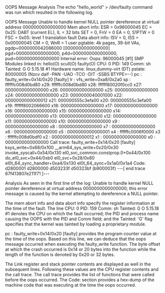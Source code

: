OOPS Message Analysis
The echo "hello_world" > /dev/faulty command was run which resulted in the following log.

OOPS Message
Unable to handle kernel NULL pointer dereference at virtual address 0000000000000000
Mem abort info:
  ESR = 0x96000045
  EC = 0x25: DABT (current EL), IL = 32 bits
  SET = 0, FnV = 0
  EA = 0, S1PTW = 0
  FSC = 0x05: level 1 translation fault
Data abort info:
  ISV = 0, ISS = 0x00000045
  CM = 0, WnR = 1
user pgtable: 4k pages, 39-bit VAs, pgdp=0000000042086000
[0000000000000000] pgd=0000000000000000, p4d=0000000000000000, pud=0000000000000000
Internal error: Oops: 96000045 [#1] SMP
Modules linked in: hello(O) scull(O) faulty(O)
CPU: 0 PID: 149 Comm: sh Tainted: G           O      5.15.18 #1
Hardware name: linux,dummy-virt (DT)
pstate: 80000005 (Nzcv daif -PAN -UAO -TCO -DIT -SSBS BTYPE=--)
pc : faulty_write+0x14/0x20 [faulty]
lr : vfs_write+0xa8/0x2a0
sp : ffffffc008d0bd80
x29: ffffffc008d0bd80 x28: ffffff80020f0cc0 x27: 0000000000000000
x26: 0000000000000000 x25: 0000000000000000 x24: 0000000000000000
x23: 0000000040001000 x22: 0000000000000012 x21: 000000555c3efa00
x20: 000000555c3efa00 x19: ffffff8002066600 x18: 0000000000000000
x17: 0000000000000000 x16: 0000000000000000 x15: 0000000000000000
x14: 0000000000000000 x13: 0000000000000000 x12: 0000000000000000
x11: 0000000000000000 x10: 0000000000000000 x9 : 0000000000000000
x8 : 0000000000000000 x7 : 0000000000000000 x6 : 0000000000000000
x5 : 0000000000000001 x4 : ffffffc0006f0000 x3 : ffffffc008d0bdf0
x2 : 0000000000000012 x1 : 0000000000000000 x0 : 0000000000000000
Call trace:
 faulty_write+0x14/0x20 [faulty]
 ksys_write+0x68/0x100
 __arm64_sys_write+0x20/0x30
 invoke_syscall+0x54/0x130
 el0_svc_common.constprop.0+0x44/0x100
 do_el0_svc+0x44/0xb0
 el0_svc+0x28/0x80
 el0t_64_sync_handler+0xa4/0x130
 el0t_64_sync+0x1a0/0x1a4
Code: d2800001 d2800000 d503233f d50323bf (b900003f) 
---[ end trace 67f413807e211f71 ]---

Analysis
As seen in the first line of the log: Unable to handle kernel NULL pointer dereference at virtual address 0000000000000000; this error message is caused by the kernel attempting to dereference a NULL pointer.

The mem abort info and data abort info specify the register information at the time of the fault. The line CPU: 0 PID: 159 Comm: sh Tainted: G           O      5.15.18 #1 denotes the CPU on which the fault occurred; the PID and process name causing the OOPS with the PID and Comm field; and the Tainted: 'G' flag specifies that the kernel was tainted by loading a proprietary module.

 pc : faulty_write+0x14/0x20 [faulty] provides the program counter value at the time of the oops. Based on this line, we can deduce that the oops message occurred when executing the faulty_write function. The byte offset at which the crash occurred is 0x14 or 20 bytes into the function while the length of the function is denoted by 0x20 or 32 bytes.

The Link register and stack pointer contents are displayed as well in the subsequent lines. Following these values are the CPU register contents and the call trace. The call trace provides the list of functions that were called before the oops occurred. The  Code:  section provides a hex-dump of the machine code that was executing at the time the oops occurred.
